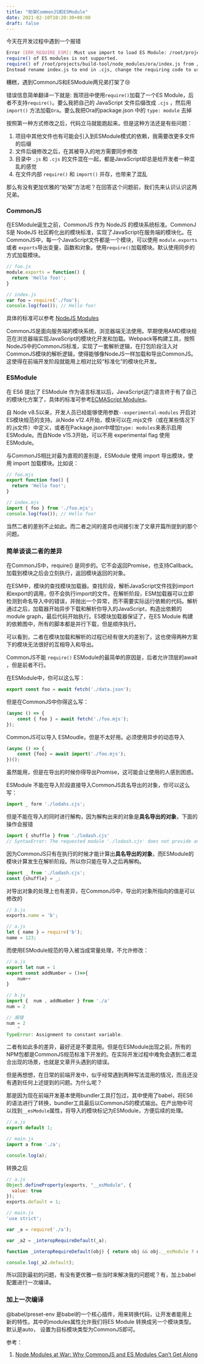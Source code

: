 ```yaml
---
title: "劝架CommonJS和ESModule"
date: 2021-02-10T10:20:30+08:00
draft: false
---
```



今天在开发过程中遇到一个报错

```bash
Error [ERR_REQUIRE_ESM]: Must use import to load ES Module: /root/projects/build-tool/node_modules/ora/index.js
require() of ES modules is not supported.
require() of /root/projects/build-tool/node_modules/ora/index.js from /root/projects/build-tool/init.js is an ES module file as it is a .js file whose nearest parent package.json contains "type": "module" which defines all .js files in that package scope as ES modules.
Instead rename index.js to end in .cjs, change the requiring code to use import(), or remove "type": "module" from /root/projects/build-tool/node_modules/ora/package.json.
```

糟糕，遇到CommonJS和ESModule两兄弟打架了😢

错误信息简单翻译一下就是: 我项目中使用`require()`加载了一个ES Module，后者不支持`require()`。要么我把自己的 JavaScript 文件后缀改成 `.cjs` ，然后用 `import()` 方法加载`Ora`。要么我把Ora的package.json 中的 `type: module` 去掉

按照第一种方式修改之后，代码立马就能跑起来。但是这种方法还是有些问题：

1. 项目中其他文件也有可能会引入到ESModule模式的依赖，我需要改更多文件的后缀
2. 文件后缀修改之后，在其被导入的地方需要同步修改
3. 目录中 `.js` 和 `.cjs` 的文件混在一起，都是JavaScript却总是给开发者一种混乱的感觉
4. 在文件内部 `require()` 和 `import()` 并存，也带来了混乱

那么有没有更加优雅的“劝架”方法呢？在回答这个问题前，我们先来认识认识这两兄弟。

### CommonJS

在ESModule诞生之前，CommonJS 作为 NodeJS 的模块系统标准。CommonJ S是 NodeJS 社区孵化出的模块标准，实现了JavaScript在服务端的模块化。在CommonJS中，每一个JavaScript文件都是一个模块，可以使用 `module.exports` 或者 `exports`导出变量，函数和对象。使用`require()`加载模块。默认使用同步的方式加载模块。

```jsx
// foo.js
module.exports = function() { 
  return 'Hello foo!';
}

// index.js
var foo = require('./foo');
console.log(foo()); // Hello foo!
```

具体的标准可以参考 [NodeJS Modules]([https://nodejs.org/dist/latest-v16.x/docs/api/modules.html](https://nodejs.org/dist/latest-v16.x/docs/api/modules.html))

CommonJS是面向服务端的模块系统，浏览器端无法使用。早期使用AMD模块规范在浏览器端实现JavaScript的模块化开发和加载。Webpack等构建工具，按照NodeJS中的CommonJS标准，实现了一套解析逻辑，在打包阶段注入对CommonJS模块的解析逻辑，使得能够像NodeJS一样加载和导出CommonJS。这使得在前端开发阶段就能用上相对比较“标准化”的模块化开发。

### ESModule

在 ES6 提出了 ESModule 作为语言标准以后，JavaScript这门语言终于有了自己的模块化方案了，具体的标准可参考[ECMAScript Modules]([https://tc39.es/ecma262/#sec-modules](https://tc39.es/ecma262/#sec-modules))。

自 Node v8.5以来，开发人员已经能够使用参数`--experimental-modules` 开启对ES模块规范的支持。从Node v12.4开始，模块可以在.mjs文件（或在某些情况下的.js文件）中定义，或者在Package.json中增加`type: modules`来表示启用ESModule。而自Node v15.3开始，可以不用 experimental flag 使用ESModule。

与CommonJS相比对最为直观的差别是，ESModule 使用 import 导出模块，使用 import 加载模块。比如说：

```jsx
// foo.mjs
export function foo() { 
  return 'Hello foo!'; 
}

// index.mjs
import { foo } from './foo.mjs';
console.log(foo()); // Hello foo!
```

当然二者的差别不止如此。而二者之间的差异也间接引发了文章开篇所提到的那个问题。

### 简单谈谈二者的差异

在CommonJS中，require() 是同步的。它不会返回Promise，也支持Callback。加载到模块之后会立刻执行，返回模块返回的对象。

在ESM中，模块的查找模块加载器。查找阶段，解析JavaScript文件找到import和export的调用，但不会执行import的文件。在解析阶段，ESM加载器可以立即检测到命名导入中的错误，并抛出一个异常，而不需要实际运行依赖的代码。解析通过之后，加载器开始异步下载和解析你导入的JavaScript，构造出依赖的module graph，最后代码开始执行。ES模块加载器保证了，在ES Module 构建的依赖图中，所有的脚本都是并行下载，但是顺序执行。

可以看到，二者在模块加载和解析的过程已经有很大的差别了。这也使得两种方案下的模块无法很好的互相导入和导出。

CommonJS不能 `require()` ESModule的最简单的原因是，后者允许顶层的await ，但是前者不行。

在ESModule中，你可以这么写：

```jsx
export const foo = await fetch('./data.json');
```

但是在CommonJS中你得这么写：

```jsx
(async () => {
	const { foo } = await fetch('./foo.mjs');
});
```

CommonJS可以导入 ESMoudle，但是不太好用。必须使用异步的动态导入

```jsx
(async () => {
    const {foo} = await import('./foo.mjs');
})();
```

虽然能用，但是在导出的时候你得导出Promise，这可能会让使用的人感到困惑。

ESModule 不能在导入阶段直接导入CommonJS具名导出的对象，你可以这么写：

```jsx
import _ form './lodahs.cjs';
```

但是不能在导入的同时进行解构，因为解构出来的对象是**具名导出的对象**，下面的操作会报错

```jsx
import { shuffle } from './lodash.cjs'
// SyntaxError: The requested module './lodash.cjs' does not provide an export named 'shuffle'
```

因为CommonJS只有在执行的时候才能计算出**具名导出的对象**，而ESModule的模块计算发生在解析阶段。所以你只能在导入之后再解构。

```jsx
import _ from './lodash.cjs';
const {shuffle} = _;
```

对导出对象的处理上也有差异，在CommonJS中，导出的对象所指向的值是可以修改的

```jsx
// b.js
exports.name = 'b';

// a.js
let { name } = require('b');
name = 123;
```

而使用ESModule规范的导入被当成常量处理，不允许修改：

```jsx
// a.js
export let num = 1
export const addNumber = ()=>{
    num++
}

// b.js
import {  num , addNumber } from './a'
num = 2

// 报错
num = 2
    ^
TypeError: Assignment to constant variable.
```

二者有如此多的差异，最好还是不要混用。但是在ESModule出现之前，所有的NPM包都是CommonJS规范标准下开发的。在实际开发过程中难免会遇到二者混合出现的场景，也就是文章开头遇到的错误。

但是再想想，在日常的前端开发中，似乎经常遇到两种写法混用的情况，而且还没有遇到任何上述提到的问题。为什么呢？

那是因为现在前端开发基本使用bundler工具打包过，其中使用了babel，将ES6的语法进行了转换，bundler工具最后以CommonJS的模式输出。在产出物中可以找到`__esModule`属性，将导入的模块标记为ESModule，方便后续的处理。

```jsx
// a.js
export default 1;

// main.js
import a from './a';

console.log(a);
```

转换之后

```jsx
// a.js
Object.defineProperty(exports, "__esModule", {
  value: true
});
exports.default = 1;

// main.js
'use strict';

var _a = require('./a');

var _a2 = _interopRequireDefault(_a);

function _interopRequireDefault(obj) { return obj && obj.__esModule ? obj : { default: obj }; }

console.log(_a2.default);
```

所以回到最初的问题，有没有更优雅一些当时来解决我的问题呢？有，加上babel配置进行一次编译。

### 加上一次编译

@babel/preset-env 是babel的一个核心插件，用来转换代码，让开发者能用上新的特性。其中的modules属性允许我们将ES Module 转换成另一个模块类型。默认是auto， 设置为目标模块类型为CommonJS即可。

参考：

1. [Node Modules at War: Why CommonJS and ES Modules Can’t Get Along](https://redfin.engineering/node-modules-at-war-why-commonjs-and-es-modules-cant-get-along-9617135eeca1)
